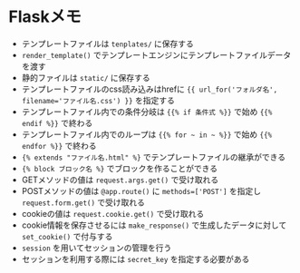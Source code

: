 # Flaskメモ

- テンプレートファイルは `tenplates/` に保存する
- `render_template()` でテンプレートエンジンにテンプレートファイルデータを渡す
- 静的ファイルは `static/` に保存する
- テンプレートファイルのcss読み込みはhrefに `{{ url_for('フォルダ名', filename='ファイル名.css') }}` を指定する
- テンプレートファイル内での条件分岐は `{{% if 条件式 %}}` で始め `{{% endif %}}` で終わる
- テンプレートファイル内でのループは `{{% for ~ in ~ %}}` で始め `{{% endfor %}}` で終わる
- `{% extends "ファイル名.html" %}` でテンプレートファイルの継承ができる
- `{% block ブロック名 %}` でブロックを作ることができる
- GETメソッドの値は `request.args.get()` で受け取れる
- POSTメソッドの値は `@app.route()` に `methods=['POST']` を指定し `request.form.get()` で受け取れる
- cookieの値は `request.cookie.get()` で受け取れる
- cookie情報を保存させるには `make_response()` で生成したデータに対して `set_cookie()` で付与する
- `session` を用いてセッションの管理を行う
- セッションを利用する際には `secret_key` を指定する必要がある
